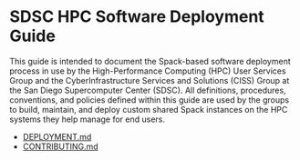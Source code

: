 # SDSC HPC Software Deployment Guide

This guide is intended to document the Spack-based software deployment process in use by the High-Performance Computing (HPC) User Services Group and the CyberInfrastructure Services and Solutions (CISS) Group at the San Diego Supercomputer Center (SDSC). All definitions, procedures, conventions, and policies defined within this guide are used by the groups to build, maintain, and deploy custom shared Spack instances on the HPC systems they help manage for end users. 

- [DEPLOYMENT.md](DEPLOYMENT.md)
- [CONTRIBUTING.md](CONTRIBUTING.md)
